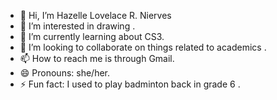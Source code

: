 - 👋 Hi, I’m Hazelle Lovelace R. Nierves
- 👀 I’m interested in drawing .
- 🌱 I’m currently learning about CS3.
- 💞️ I’m looking to collaborate on things related to academics .
- 📫 How to reach me is through Gmail.
- 😄 Pronouns: she/her.
- ⚡ Fun fact: I used to play badminton back in grade 6 .

<!---
HazelleRNierves/HazelleRNierves is a ✨ special ✨ repository because its `README.md` (this file) appears on your GitHub profile.
You can click the Preview link to take a look at your changes.
--->

